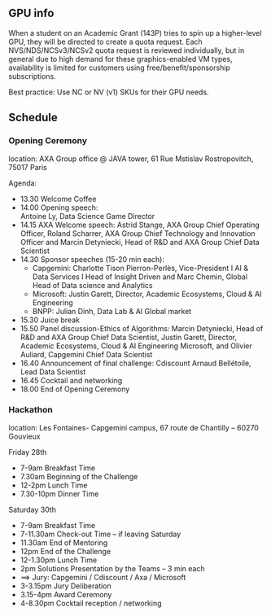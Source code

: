 ## GPU info
When a student on an Academic Grant (143P) tries to spin up a higher-level GPU, they will be directed to create a quota request.  Each NVS/NDS/NCSv3/NCSv2 quota request is reviewed individually, but in general due to high demand for these graphics-enabled VM types, availability is limited for customers using free/benefit/sponsorship subscriptions.

Best practice: Use NC or NV (v1) SKUs for their GPU needs.

## Schedule
### Opening Ceremony
location: AXA Group office @ JAVA tower, 61 Rue Mstislav Rostropovitch, 75017 Paris


Agenda:
- 13.30 Welcome Coffee
- 14.00 Opening speech:  
Antoine Ly, Data Science Game Director
- 14.15 AXA Welcome speech:
Astrid Stange, AXA Group Chief Operating Officer, Roland Scharrer, AXA Group Chief Technology and Innovation Officer and Marcin Detyniecki, Head of R&D and AXA Group Chief Data Scientist
- 14.30 Sponsor speeches (15-20 min each): 
   - Capgemini: Charlotte Tison Pierron-Perlès, Vice-President I AI & Data Services I Head of Insight Driven and Marc Chemin, Global Head of Data science and Analytics
   - Microsoft: Justin Garett, Director, Academic Ecosystems, Cloud & AI Engineering
   - BNPP: Julian Dinh, Data Lab & AI Global market
- 15.30 Juice break
- 15.50 Panel discussion-Ethics of Algorithms: Marcin Detyniecki, Head of R&D and AXA Group Chief Data Scientist, Justin Garett, Director, Academic Ecosystems, Cloud & AI Engineering Microsoft, and Olivier Auliard, Capgemini Chief Data Scientist
- 16.40 Announcement of final challenge: Cdiscount Arnaud Bellétoile, Lead Data Scientist
- 16.45 Cocktail and networking
- 18.00 End of Opening Ceremony


### Hackathon
location: Les Fontaines- Capgemini campus, 67 route de Chantilly – 60270 Gouvieux

Friday 28th
- 7-9am        Breakfast Time 
- 7.30am      Beginning of the Challenge 
- 12-2pm      Lunch Time 
- 7.30-10pm Dinner Time 

Saturday 30th
- 7-9am        Breakfast Time 
- 7-11.30am Check-out Time – if leaving Saturday 
- 11.30am    End of Mentoring 
- 12pm         End of the Challenge 
- 12-1.30pm Lunch Time 
- 2pm           Solutions Presentation by the Teams – 3 min each 
- ==> Jury: Capgemini / Cdiscount / Axa / Microsoft
- 3-3.15pm   Jury Deliberation 
- 3.15-4pm   Award Ceremony 
- 4-8.30pm   Cocktail reception / networking

